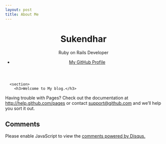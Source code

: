 ```yaml
---
layout: post
title: About Me
---
```

<div class="wrapper">
      <header>
        <h1 class="header">Sukendhar</h1>
        <p class="header">Ruby on Rails Developer</p>
        <ul>
          <li><a class="buttons github" href="https://github.com/sukendhar">My GitHub Profile</a></li>
        </ul>
      </header>

      <section>
        <h3>Welcome to My blog.</h3>

<p>Having trouble with Pages? Check out the documentation at <a href="http://help.github.com/pages">http://help.github.com/pages</a> or contact <a href="mailto:support@github.com">support@github.com</a> and we’ll help you sort it out.</p>
      </section>
    </div>

<div>
<h2 id='comment_heading'>Comments</h2>
<div id="disqus_thread" aria-live="polite"><noscript>Please enable JavaScript to view the <a href="http://disqus.com/?ref_noscript">comments powered by Disqus.</a></noscript>
</div>
</div>

<script type="text/javascript">
  var disqus_shortname = 'sukendhar';
  // var disqus_developer = 1;
  var disqus_identifier = 'http://sukendhar.github.com/about-me';
  var disqus_url = 'http://sukendhar.github.com/about-me';
  var disqus_script = 'embed.js';
  (function () {
  var dsq = document.createElement('script'); dsq.type = 'text/javascript'; dsq.async = true;
  dsq.src = 'http://' + disqus_shortname + '.disqus.com/' + disqus_script;
  (document.getElementsByTagName('head')[0] || document.getElementsByTagName('body')[0]).appendChild(dsq);
  }());
</script>
